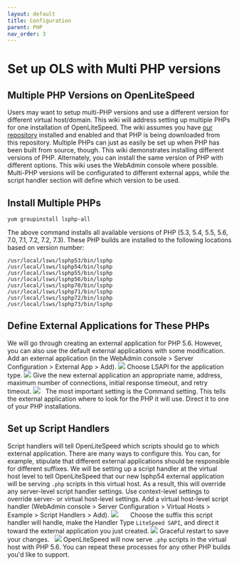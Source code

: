 ```yaml
---
layout: default
title: Configuration
parent: PHP
nav_order: 3
---
```


# Set up OLS with Multi PHP versions

## Multiple PHP Versions on OpenLiteSpeed

Users may want to setup multi-PHP versions and use a different version for different virtual host/domain.
This wiki will address setting up multiple PHPs for one installation of OpenLiteSpeed. The wiki assumes you have [our repository](https://openlitespeed.org/mediawiki/index.php/Help:PHP_via_RPM "Help:PHP via RPM") installed and enabled and that PHP is being downloaded from this repository. Multiple PHPs can just as easily be set up when PHP has been built from source, though. This wiki demonstrates installing different versions of PHP. Alternately, you can install the same version of PHP with different options. This wiki uses the WebAdmin console where possible.
Multi-PHP versions will be configurated to different external apps, while the script handler section will define which version to be used.

## <span id="Install_multiple_PHPs" class="mw-headline">Install Multiple PHPs</span>

``` line-numbers
yum groupinstall lsphp-all
```

The above command installs all available versions of PHP (5.3, 5.4, 5.5, 5.6, 7.0, 7.1, 7.2, 7.2, 7.3).
These PHP builds are installed to the following locations based on version number:

``` line-numbers
/usr/local/lsws/lsphp53/bin/lsphp
/usr/local/lsws/lsphp54/bin/lsphp
/usr/local/lsws/lsphp55/bin/lsphp
/usr/local/lsws/lsphp56/bin/lsphp
/usr/local/lsws/lsphp70/bin/lsphp
/usr/local/lsws/lsphp71/bin/lsphp
/usr/local/lsws/lsphp72/bin/lsphp
/usr/local/lsws/lsphp73/bin/lsphp
```

## <span id="Define_external_applications_for_these_PHPs" class="mw-headline">Define External Applications for These PHPs</span>

We will go through creating an external application for PHP 5.6. However, you can also use the default external applications with some modification.
Add an external application (in the WebAdmin console \> Server Configuration \> External App \> Add).
![](https://openlitespeed.org/wp-content/uploads/2018/06/ols-install-lsphp56-570x276.png)
Choose LSAPI for the application type.
![](https://openlitespeed.org/wp-content/uploads/2018/06/ols-install-lsphp56-2-570x276.png)
Give the new external application an appropriate name, address, maximum number of connections, initial response timeout, and retry timeout.
![](https://openlitespeed.org/wp-content/uploads/2018/06/ols-install-lsphp56-3-570x276.png)
 
The most important setting is the Command setting. This tells the external application where to look for the PHP it will use. Direct it to one of your PHP installations.

## <span id="Set_up_script_handlers" class="mw-headline">Set up Script Handlers</span>

Script handlers will tell OpenLiteSpeed which scripts should go to which external application. There are many ways to configure this. You can, for example, stipulate that different external applications should be responsible for different suffixes. We will be setting up a script handler at the virtual host level to tell OpenLiteSpeed that our new lsphp54 external application will be serving `.php` scripts in this virtual host. As a result, this will override any server-level script handler settings. Use context-level settings to override server- or virtual host-level settings.
Add a virtual host-level script handler (WebAdmin console \> Server Configuration \> Virtual Hosts \> Example \> Script Handlers \> Add).
![](https://openlitespeed.org/wp-content/uploads/2018/06/add-script-handler-570x276.png)
 
 
 
Choose the suffix this script handler will handle, make the Handler Type `LiteSpeed SAPI`, and direct it toward the external application you just created.
![](https://openlitespeed.org/wp-content/uploads/2018/06/add-script-handler2-570x276.png)
Graceful restart to save your changes.
 
![](https://openlitespeed.org/wp-content/uploads/2018/06/ols-install-lsphp56-7-570x276.png)
OpenLiteSpeed will now serve `.php` scripts in the virtual host with PHP 5.6. You can repeat these processes for any other PHP builds you'd like to support.

